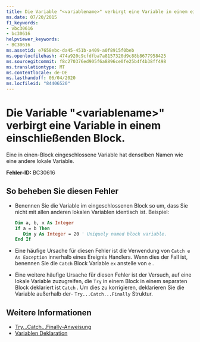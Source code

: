 ```yaml
---
title: Die Variable "<variablename>" verbirgt eine Variable in einem einschließenden Block.
ms.date: 07/20/2015
f1_keywords:
- vbc30616
- bc30616
helpviewer_keywords:
- BC30616
ms.assetid: e7658ebc-da45-451b-a409-a0f8915f0beb
ms.openlocfilehash: 474a920c9cfdfba7a8157320d9c88b8677958425
ms.sourcegitcommit: f8c270376ed905f6a8896ce0fe25b4f4b38ff498
ms.translationtype: MT
ms.contentlocale: de-DE
ms.lasthandoff: 06/04/2020
ms.locfileid: "84406520"
---
```

# <a name="variable-variablename-hides-a-variable-in-an-enclosing-block"></a>Die Variable "\<variablename>" verbirgt eine Variable in einem einschließenden Block.
Eine in einen-Block eingeschlossene Variable hat denselben Namen wie eine andere lokale Variable.  
  
 **Fehler-ID:** BC30616  
  
## <a name="to-correct-this-error"></a>So beheben Sie diesen Fehler  
  
- Benennen Sie die Variable im eingeschlossenen Block so um, dass Sie nicht mit allen anderen lokalen Variablen identisch ist. Beispiel:  
  
    ```vb  
    Dim a, b, x As Integer  
    If a = b Then  
       Dim y As Integer = 20 ' Uniquely named block variable.  
    End If  
    ```  
  
- Eine häufige Ursache für diesen Fehler ist die Verwendung von `Catch e As Exception` innerhalb eines Ereignis Handlers. Wenn dies der Fall ist, benennen Sie die `Catch` Block Variable `ex` anstelle von `e` .  
  
- Eine weitere häufige Ursache für diesen Fehler ist der Versuch, auf eine lokale Variable zuzugreifen, die `Try` in einem Block in einem separaten Block deklariert ist `Catch` . Um dies zu korrigieren, deklarieren Sie die Variable außerhalb der- `Try...Catch...Finally` Struktur.  
  
## <a name="see-also"></a>Weitere Informationen

- [Try...Catch...Finally-Anweisung](../statements/try-catch-finally-statement.md)
- [Variablen Deklaration](../../programming-guide/language-features/variables/variable-declaration.md)
